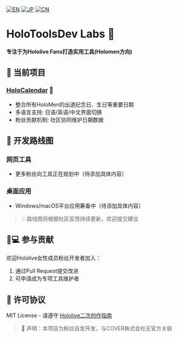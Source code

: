 [![EN](https://img.shields.io/badge/Lang-English-blue)](README.md)
[![JP](https://img.shields.io/badge/Lang-日本語-blue)](README_JP.md)
[![CN](https://img.shields.io/badge/Lang-中文-brightgreen)](README_CN.md)
# HoloToolsDev Labs 🎀

**专注于为Hololive Fans打造实用工具(Holomen方向)**

## 🌸 当前项目

### [HoloCalendar](https://hksts.eu.org) 📅
- 整合所有HoloMen的出道纪念日、生日等重要日期
- 多语言支持: 日语/英语/中文界面切换
- 粉丝贡献机制: 社区协同维护日期数据

## 🚧 开发路线图

### 网页工具
- 更多粉丝向工具正在规划中（待添加具体内容）

### 桌面应用
- Windows/macOS平台应用筹备中（待添加具体内容）

> 💡 路线图将根据社区反馈持续更新，欢迎提交建议

## 👩💻 参与贡献
欢迎Hololive女性成员粉丝开发者加入：
1. 通过Pull Request提交改进
2. 可申请成为专项工具维护者

## 📜 许可协议
MIT License - 请遵守 [Hololive二次创作指南](https://hololivepro.com/terms/)

> 📢 声明：本项目为粉丝自发开发，与COVER株式会社无官方关联
